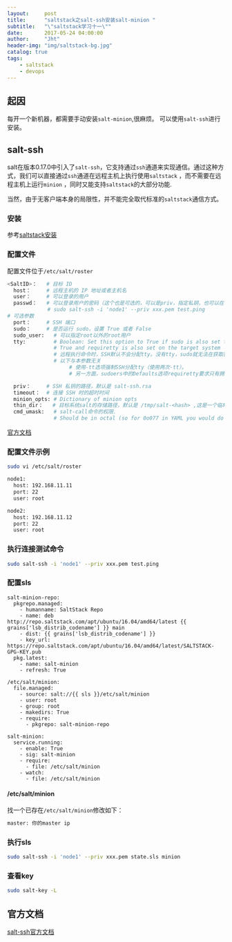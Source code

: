 ```yaml
---
layout:     post
title:      "saltstack之salt-ssh安装salt-minion "
subtitle:   "\"saltstack学习十一\""
date:       2017-05-24 04:00:00
author:     "Jht"
header-img: "img/saltstack-bg.jpg"
catalog: true
tags:
    - saltstack
    - devops
---
```


## 起因

每开一个新机器，都需要手动安装`salt-minion`,很麻烦。
可以使用`salt-ssh`进行安装。

## salt-ssh

salt在版本0.17.0中引入了`salt-ssh`，它支持通过`ssh`通道来实现通信。通过这种方式，我们可以直接通过`ssh`通道在远程主机上执行使用`saltstack`
，而不需要在远程主机上运行`minion` ，同时又能支持`saltstack`的大部分功能.

当然，由于无客户端本身的局限性，并不能完全取代标准的`saltstack`通信方式。

### 安装

参考[saltstack安装](http://jianghaitao1221.github.io/2016/09/08/saltstack-ubuntu-1th/)

### 配置文件 

配置文件位于`/etc/salt/roster`

```bash
<SaltID>： 	# 目标 ID
  host： 	# 远程主机的 IP 地址或者主机名
  user： 	# 可以登录的用户
  passwd： 	# 可以登录用户的密码（这个也是可选的，可以是priv，指定私钥，也可以在命令行以参数的形式传入）
             # sudo salt-ssh -i 'node1' --priv xxx.pem test.ping
# 可选参数
  port： 	# SSH 端口
  sudo： 	# 是否运行 sudo，设置 True 或者 False
  sudo_user:   # 可以指定root以外的root用户
  tty:         # Boolean: Set this option to True if sudo is also set to
               # True and requiretty is also set on the target system
               # 远程执行命令时，SSH默认不会分配tty。没有tty，sudo就无法在获取密码时关闭回显。
               # 以下与本参数无关
                    # 使用-tt选项强制SSH分配tty（使用两次-tt）。
                    # 另一方面，sudoers中的Defaults选项requiretty要求只有拥有tty的用户才能使用sudo 设置Defaults    requiretty。

  priv： 	# SSH 私钥的路径，默认是 salt-ssh.rsa
  timeout：  # 连接 SSH 时的超时时间
  minion_opts: # Dictionary of minion opts
  thin_dir：   # 目标系统salt的存储路径，默认是 /tmp/salt-<hash> ,这是一个临时的，如果你想永久存储，需要修改它
  cmd_umask:   # salt-call命令的权限. 
               # Should be in octal (so for 0o077 in YAML you would do 0077, or 63)
```

[官方文档](https://docs.saltstack.com/en/latest/topics/ssh/roster.html#ssh-roster)

### 配置文件示例

```bash
sudo vi /etc/salt/roster

node1:
  host: 192.168.11.11
  port: 22
  user: root

node2:
  host: 192.168.11.12
  port: 22
  user: root
```

### 执行连接测试命令

```bash
sudo salt-ssh -i 'node1' --priv xxx.pem test.ping
```

### 配置sls

```
salt-minion-repo:
  pkgrepo.managed:
    - humanname: SaltStack Repo
    - name: deb http://repo.saltstack.com/apt/ubuntu/16.04/amd64/latest {{ grains['lsb_distrib_codename'] }} main
    - dist: {{ grains['lsb_distrib_codename'] }}
    - key_url: https://repo.saltstack.com/apt/ubuntu/16.04/amd64/latest/SALTSTACK-GPG-KEY.pub
  pkg.latest:
    - name: salt-minion
    - refresh: True

/etc/salt/minion:
  file.managed:
    - source: salt://{{ sls }}/etc/salt/minion
    - user: root
    - group: root
    - makedirs: True
    - require:
      - pkgrepo: salt-minion-repo

salt-minion:
  service.running:
    - enable: True
    - sig: salt-minion
    - require:
      - file: /etc/salt/minion
    - watch:
      - file: /etc/salt/minion
``` 

#### /etc/salt/minion

找一个已存在`/etc/salt/minion`修改如下：

```bash
master: 你的master ip
```

### 执行sls

```bash
sudo salt-ssh -i 'node1' --priv xxx.pem state.sls minion
```

### 查看key

```bash
sudo salt-key -L
```

## 官方文档

[salt-ssh官方文档](https://docs.saltstack.com/en/latest/topics/ssh/)
